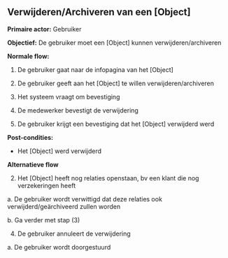 ## Verwijderen/Archiveren van een [Object]

**Primaire actor:** Gebruiker

**Objectief:** De gebruiker moet een [Object] kunnen verwijderen/archiveren

**Normale flow:**

1. De gebruiker gaat naar de infopagina van het [Object]

2. De gebruiker geeft aan het [Object] te willen verwijderen/archiveren

3. Het systeem vraagt om bevestiging

4. De medewerker bevestigt de verwijdering

5. De gebruiker krijgt een bevestiging dat het [Object] verwijderd werd

**Post-condities:**

- Het [Object] werd verwijderd

**Alternatieve flow**

2. Het [Object] heeft nog relaties openstaan, bv een klant die nog verzekeringen heeft

  a. De gebruiker wordt verwittigd dat deze relaties ook verwijderd/geärchiveerd zullen worden

  b. Ga verder met stap (3)

4. De gebruiker annuleert de verwijdering

  a. De gebruiker wordt doorgestuurd
